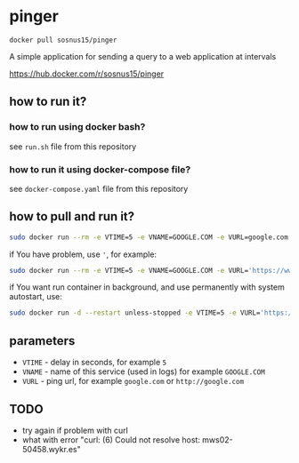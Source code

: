 # pinger
`docker pull sosnus15/pinger`

A simple application for sending a query to a web application at intervals

https://hub.docker.com/r/sosnus15/pinger

## how to run it?

### how to run using docker bash?
see `run.sh` file from this repository

### how to run it using docker-compose file?
see `docker-compose.yaml` file from this repository

## how to pull and run it?
```bash
sudo docker run --rm -e VTIME=5 -e VNAME=GOOGLE.COM -e VURL=google.com --name pinger_container sosnus15/pinger
```
if You have problem, use `'`, for example:
```bash
sudo docker run --rm -e VTIME=5 -e VNAME=GOOGLE.COM -e VURL='https://www.google.com/' --name pinger_container sosnus15/pinger
```

if You want run container in background, and use permanently with system autostart, use:
```bash
sudo docker run -d --restart unless-stopped -e VTIME=5 -e VURL='https://www.google.com/' -e VURL=google.com --name pinger_container sosnus15/pinger
```

## parameters
* `VTIME` - delay in seconds, for example `5`
* `VNAME` - name of this service (used in logs) for example `GOOGLE.COM`
* `VURL` - ping url, for example `google.com` or `http://google.com`


## TODO
* try again if problem with curl
* what with error "curl: (6) Could not resolve host: mws02-50458.wykr.es"
